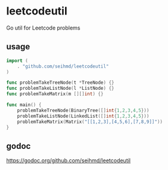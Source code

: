 # leetcodeutil
Go util for Leetcode problems

## usage

``` go
import (
	. "github.com/seihmd/leetcodeutil"
)

func problemTakeTreeNode(t *TreeNode) {}
func problemTakeListNode(l *ListNode) {}
func problemTakeMatrix(m [][]int) {}

func main() {
    problemTakeTreeNode(BinaryTree([]int{1,2,3,4,5}))
    problemTakeListNode(LinkedList([]int{1,2,3,4,5}))
    problemTakeMatrix(Matrix("[[1,2,3],[4,5,6],[7,8,9]]"))
}

```

## godoc

https://godoc.org/github.com/seihmd/leetcodeutil
